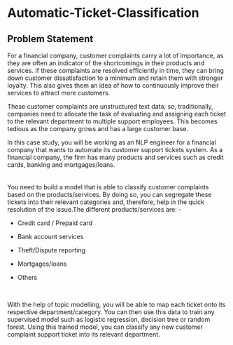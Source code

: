 # Automatic-Ticket-Classification

## Problem Statement 
For a financial company, customer complaints carry a lot of importance, as they are often an indicator of the shortcomings in their products and services. If these complaints are resolved efficiently in time, they can bring down customer dissatisfaction to a minimum and retain them with stronger loyalty. This also gives them an idea of how to continuously improve their services to attract more customers. 

 

These customer complaints are unstructured text data; so, traditionally, companies need to allocate the task of evaluating and assigning each ticket to the relevant department to multiple support employees. This becomes tedious as the company grows and has a large customer base.

 

In this case study, you will be working as an NLP engineer for a financial company that wants to automate its customer support tickets system. As a financial company, the firm has many products and services such as credit cards, banking and mortgages/loans. <br>
<br>
<br>
You need to build a model that is able to classify customer complaints based on the products/services. By doing so, you can segregate these tickets into their relevant categories and, therefore, help in the quick resolution of the issue.The different products/services are: -
- Credit card / Prepaid card

- Bank account services

- Theft/Dispute reporting

- Mortgages/loans

- Others 
<br>

With the help of topic modelling, you will be able to map each ticket onto its respective department/category. You can then use this data to train any supervised model such as logistic regression, decision tree or random forest. Using this trained model, you can classify any new customer complaint support ticket into its relevant department.
